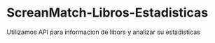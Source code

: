 # ScreanMatch-Libros-Estadisticas
Utilizamos API para informacion de libors y analizar su estadisticas
